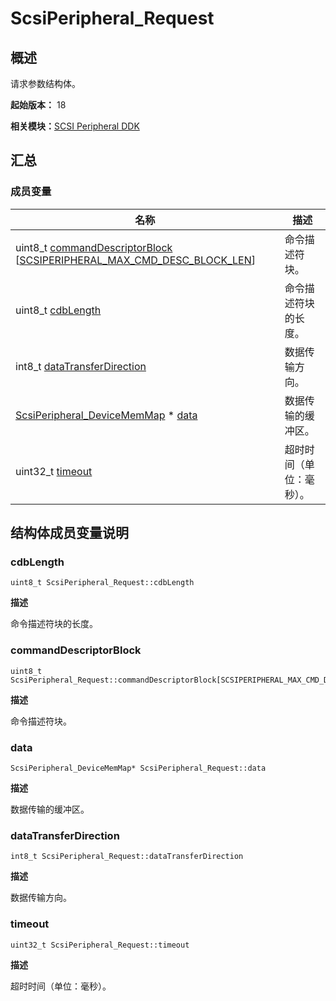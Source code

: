 # ScsiPeripheral_Request


## 概述

请求参数结构体。

**起始版本：** 18

**相关模块：**[SCSI Peripheral DDK](_s_c_s_i.md)


## 汇总


### 成员变量

| 名称 | 描述 | 
| -------- | -------- |
| uint8_t [commandDescriptorBlock](#commanddescriptorblock) [[SCSIPERIPHERAL_MAX_CMD_DESC_BLOCK_LEN](_s_c_s_i.md#scsiperipheral_max_cmd_desc_block_len)] | 命令描述符块。 | 
| uint8_t [cdbLength](#cdblength) | 命令描述符块的长度。 | 
| int8_t [dataTransferDirection](#datatransferdirection) | 数据传输方向。 | 
| [ScsiPeripheral_DeviceMemMap](_scsi_peripheral___device_mem_map.md) \* [data](#data) | 数据传输的缓冲区。 | 
| uint32_t [timeout](#timeout) | 超时时间（单位：毫秒）。 | 


## 结构体成员变量说明


### cdbLength

```
uint8_t ScsiPeripheral_Request::cdbLength
```

**描述**

命令描述符块的长度。


### commandDescriptorBlock

```
uint8_t ScsiPeripheral_Request::commandDescriptorBlock[SCSIPERIPHERAL_MAX_CMD_DESC_BLOCK_LEN]
```

**描述**

命令描述符块。


### data

```
ScsiPeripheral_DeviceMemMap* ScsiPeripheral_Request::data
```

**描述**

数据传输的缓冲区。


### dataTransferDirection

```
int8_t ScsiPeripheral_Request::dataTransferDirection
```

**描述**

数据传输方向。


### timeout

```
uint32_t ScsiPeripheral_Request::timeout
```

**描述**

超时时间（单位：毫秒）。
